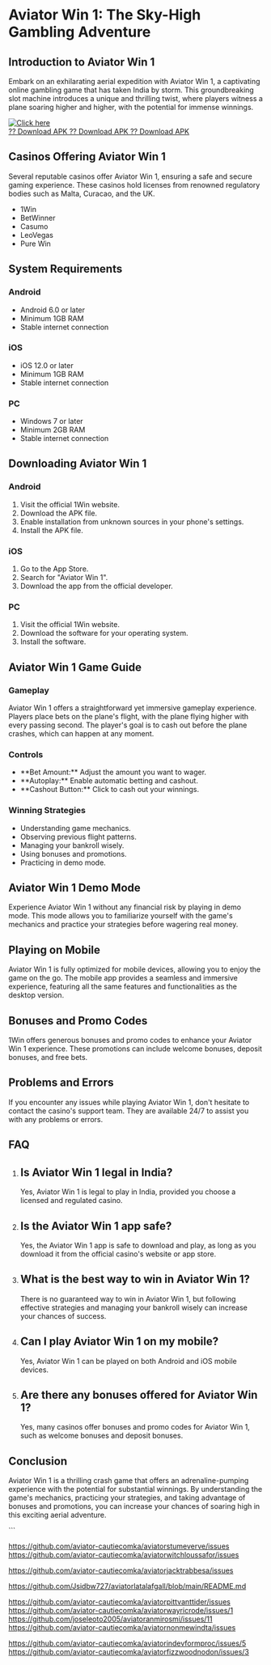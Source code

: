 # Aviator Win 1: The Sky-High Gambling Adventure

## Introduction to Aviator Win 1

Embark on an exhilarating aerial expedition with Aviator Win 1, a
captivating online gambling game that has taken India by storm. This
groundbreaking slot machine introduces a unique and thrilling twist,
where players witness a plane soaring higher and higher, with the
potential for immense winnings.

[![Click
here](https://readscoops.com/wp-content/uploads/2023/03/Readscoop-aviator-1-1.jpg)](https://traff.sbs/deff)\
[?? Download APK ?? Download APK ?? Download
APK](https://traff.sbs/deff)

## Casinos Offering Aviator Win 1

Several reputable casinos offer Aviator Win 1, ensuring a safe and
secure gaming experience. These casinos hold licenses from renowned
regulatory bodies such as Malta, Curacao, and the UK.

-   1Win
-   BetWinner
-   Casumo
-   LeoVegas
-   Pure Win

## System Requirements

### Android

-   Android 6.0 or later
-   Minimum 1GB RAM
-   Stable internet connection

### iOS

-   iOS 12.0 or later
-   Minimum 1GB RAM
-   Stable internet connection

### PC

-   Windows 7 or later
-   Minimum 2GB RAM
-   Stable internet connection

## Downloading Aviator Win 1

### Android

1.  Visit the official 1Win website.
2.  Download the APK file.
3.  Enable installation from unknown sources in your phone\'s settings.
4.  Install the APK file.

### iOS

1.  Go to the App Store.
2.  Search for "Aviator Win 1".
3.  Download the app from the official developer.

### PC

1.  Visit the official 1Win website.
2.  Download the software for your operating system.
3.  Install the software.

## Aviator Win 1 Game Guide

### Gameplay

Aviator Win 1 offers a straightforward yet immersive gameplay
experience. Players place bets on the plane\'s flight, with the plane
flying higher with every passing second. The player\'s goal is to cash
out before the plane crashes, which can happen at any moment.

### Controls

-   \*\*Bet Amount:\*\* Adjust the amount you want to wager.
-   \*\*Autoplay:\*\* Enable automatic betting and cashout.
-   \*\*Cashout Button:\*\* Click to cash out your winnings.

### Winning Strategies

-   Understanding game mechanics.
-   Observing previous flight patterns.
-   Managing your bankroll wisely.
-   Using bonuses and promotions.
-   Practicing in demo mode.

## Aviator Win 1 Demo Mode

Experience Aviator Win 1 without any financial risk by playing in demo
mode. This mode allows you to familiarize yourself with the game\'s
mechanics and practice your strategies before wagering real money.

## Playing on Mobile

Aviator Win 1 is fully optimized for mobile devices, allowing you to
enjoy the game on the go. The mobile app provides a seamless and
immersive experience, featuring all the same features and
functionalities as the desktop version.

## Bonuses and Promo Codes

1Win offers generous bonuses and promo codes to enhance your Aviator Win
1 experience. These promotions can include welcome bonuses, deposit
bonuses, and free bets.

## Problems and Errors

If you encounter any issues while playing Aviator Win 1, don\'t hesitate
to contact the casino\'s support team. They are available 24/7 to assist
you with any problems or errors.

## FAQ

1.  ## Is Aviator Win 1 legal in India?

    Yes, Aviator Win 1 is legal to play in India, provided you choose a
    licensed and regulated casino.

2.  ## Is the Aviator Win 1 app safe?

    Yes, the Aviator Win 1 app is safe to download and play, as long as
    you download it from the official casino\'s website or app store.

3.  ## What is the best way to win in Aviator Win 1?

    There is no guaranteed way to win in Aviator Win 1, but following
    effective strategies and managing your bankroll wisely can increase
    your chances of success.

4.  ## Can I play Aviator Win 1 on my mobile?

    Yes, Aviator Win 1 can be played on both Android and iOS mobile
    devices.

5.  ## Are there any bonuses offered for Aviator Win 1?

    Yes, many casinos offer bonuses and promo codes for Aviator Win 1,
    such as welcome bonuses and deposit bonuses.

## Conclusion

Aviator Win 1 is a thrilling crash game that offers an
adrenaline-pumping experience with the potential for substantial
winnings. By understanding the game\'s mechanics, practicing your
strategies, and taking advantage of bonuses and promotions, you can
increase your chances of soaring high in this exciting aerial adventure.

\`\`\`


https://github.com/aviator-cautiecomka/aviatorstumeverve/issues
https://github.com/aviator-cautiecomka/aviatorwitchloussafor/issues

https://github.com/aviator-cautiecomka/aviatorjacktrabbesa/issues

https://github.com/Jsidbw727/aviatorlatalafgall/blob/main/README.md

https://github.com/aviator-cautiecomka/aviatorpittvanttider/issues
https://github.com/aviator-cautiecomka/aviatorwayricrode/issues/1
https://github.com/joseleoto2005/aviatoranmirosmi/issues/11
https://github.com/aviator-cautiecomka/aviatornonmewindta/issues

https://github.com/aviator-cautiecomka/aviatorindevformproc/issues/5
https://github.com/aviator-cautiecomka/aviatorfizzwoodnodon/issues/3
